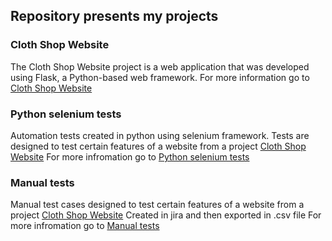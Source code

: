 ## Repository presents my projects ##


###  Cloth Shop Website ###

The Cloth Shop Website project is a web application that was developed using Flask, a Python-based web framework.
For more information go to [Cloth Shop Website](./Cloth%20Shop%20Website)

### Python selenium tests ###

Automation tests created in python using selenium framework. 
Tests are designed to test certain features of a website from a project [Cloth Shop Website](./Cloth%20Shop%20Website)
For more infromation go to [Python selenium tests](./Python%20selenium%20tests)

### Manual tests ###

Manual test cases designed to test certain features of a website from a project [Cloth Shop Website](./Cloth%20Shop%20Website)
Created in jira and then exported in .csv file
For more infromation go to [Manual tests](./Manual%20tests)
